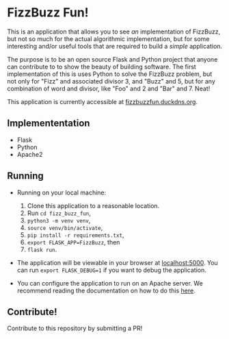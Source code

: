 
# FizzBuzz Fun!

This is an application that allows you to see *an* implementation of FizzBuzz, but not so much for the actual algorithmic implementation, but for some interesting and/or useful tools that are required to build a *simple* application.

The purpose is to be an open source Flask and Python project that anyone can contribute to to show the beauty of building software. The first implementation of this is uses Python to solve the FizzBuzz problem, but not only for "Fizz" and associated divisor 3, and "Buzz" and 5, but for any combination of word and divisor, like "Foo" and 2 and "Bar" and 7. Neat!

This application is currently accessible at [fizzbuzzfun.duckdns.org](https://fizzbuzzfun.duckdns.org).

## Implemententation
- Flask
- Python
- Apache2

## Running
- Running on your local machine:
	1. Clone this application to a reasonable location.
	2. Run `cd fizz_buzz_fun`,
	3. `python3 -m venv venv`,
	4. `source venv/bin/activate`,
	5. `pip install -r requirements.txt`,
	6. `export FLASK_APP=FizzBuzz`, then
	7. `flask run`.

- The application will be viewable in your browser at [localhost:5000](localhost:5000). You can run `export FLASK_DEBUG=1` if you want to debug the application.

- You can configure the application to run on an Apache server. We recommend reading the documentation on how to do this [here](https://www.digitalocean.com/community/tutorials/how-to-deploy-a-flask-application-on-an-ubuntu-vps).

## Contribute!
Contribute to this repository by submitting a PR!
